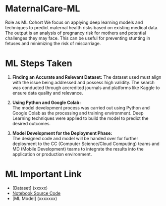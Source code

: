 # MaternalCare-ML
Role as ML Cohort We focus on applying deep learning models and techniques to predict maternal health risks based on existing medical data. The output is an analysis of pregnancy risk for mothers and potential challenges they may face. This can be useful for preventing stunting in fetuses and minimizing the risk of miscarriage.

# ML Steps Taken
1. **Finding an Accurate and Relevant Dataset:**
The dataset used must align with the issue being addressed and possess high validity. The search was conducted through accredited journals and platforms like Kaggle to ensure data quality and relevance.  

2. **Using Python and Google Colab:**  
The model development process was carried out using Python and Google Colab as the processing and training environment. Deep Learning techniques were applied to build the model to predict the desired outcomes.  

3. **Model Development for the Deployment Phase:**  
The designed code and model will be handed over for further deployment to the CC (Computer Science/Cloud Computing) teams and MD (Mobile Development) teams to integrate the results into the application or production environment.

# ML Important Link
- [Dataset] (xxxxx)
- [Notebook Source Code](https://colab.research.google.com/drive/1uZf09TvZCuwCN3oHwqCSkFCE-ZViNedT?usp=sharing#scrollTo=OcRSpOs0MDza)
- [ML Model] (xxxxxxx)

